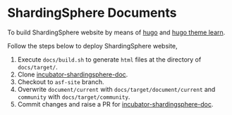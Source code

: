 # ShardingSphere Documents

To build ShardingSphere website by means of [hugo](http://gohugo.io/overview/introduction/) and [hugo theme learn](https://github.com/matcornic/hugo-theme-learn).

Follow the steps below to deploy ShardingSphere website, 

1. Execute `docs/build.sh` to generate `html` files at the directory of `docs/target/`.
2. Clone [incubator-shardingsphere-doc](https://github.com/apache/incubator-shardingsphere-doc.git).
3. Checkout to `asf-site` branch.
3. Overwrite `document/current` with `docs/target/document/current` and `community` with `docs/target/community`.
4. Commit changes and raise a PR for [incubator-shardingsphere-doc](https://github.com/apache/incubator-shardingsphere-doc.git).
